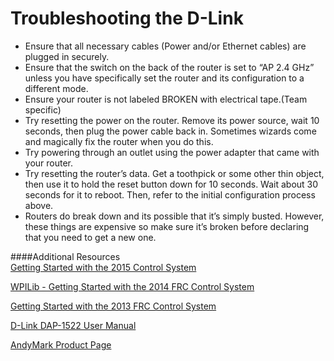 # Troubleshooting the D-Link
* Ensure that all necessary cables (Power and/or Ethernet cables) are plugged in securely. <br />
* Ensure that the switch on the back of the router is set to “AP 2.4 GHz” unless you have specifically set the router and its configuration to a different mode. <br />
* Ensure your router is not labeled BROKEN with electrical tape.(Team specific) <br />
* Try resetting the power on the router. Remove its power source, wait 10 seconds, then plug the power cable back in. Sometimes wizards come and magically fix the router when you do this. <br />
* Try powering through an outlet using the power adapter that came with your router. <br />
* Try resetting the router’s data. Get a toothpick or some other thin object, then use it to hold the reset button down for 10 seconds. Wait about 30 seconds for it to reboot. Then, refer to the initial configuration process above. <br />
* Routers do break down and its possible that it’s simply busted. However, these things are expensive so make sure it’s broken before declaring that you need to get a new one.

####Additional Resources <br />
[Getting Started with the 2015 Control System](http://www.google.com/url?q=http%3A%2F%2Fwpilib.screenstepslive.com%2Fs%2F3120%2Fm%2F8559%2Fl%2F91405-programming-your-radio-for-home-use&sa=D&sntz=1&usg=AFQjCNFLhBihSjsyFtyx-v0KWLbu8OZgOw)

[WPILib - Getting Started with the 2014 FRC Control System](http://wpilib.screenstepslive.com/s/3120/m/8559)

[Getting Started with the 2013 FRC Control System](http://www.mililanirobotics.org/Documentation/electrical/2013FRCControlSystem.pdf)

[D-Link DAP-1522 User Manual](http://www.mililanirobotics.org/Documentation/electrical/DAP-1522%20User%20Manual.pdf)

[AndyMark Product Page](http://www.andymark.com/DAP-1522-REV-B-p/am-0839.htm)
